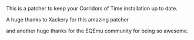 This is a patcher to keep your Corridors of Time installation up to date.

A huge thanks to Xackery for this amazing patcher

and another huge thanks for the EQEmu community for being so awesome.
